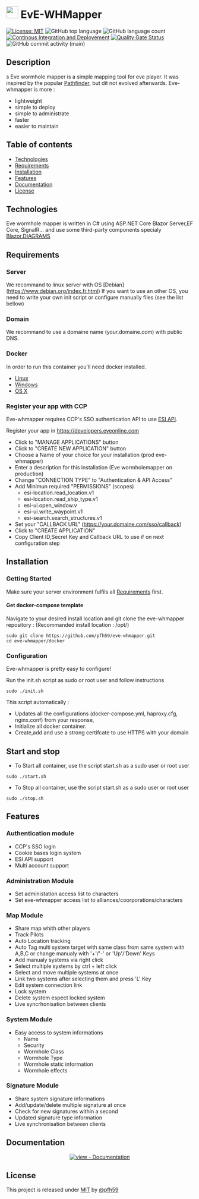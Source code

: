 # <img src="WHMapper/wwwroot/favicon.ico" width="32" heigth="32"> EvE-WHMapper
[![License: MIT](https://img.shields.io/badge/License-MIT-yellow.svg)](https://opensource.org/licenses/MIT) ![GitHub top language](https://img.shields.io/github/languages/top/pfh59/eve-whmapper) ![GitHub language count](https://img.shields.io/github/languages/count/pfh59/eve-whmapper) [![Continous Integration and Deployement](https://github.com/pfh59/eve-whmapper/actions/workflows/ci-cd.yaml/badge.svg)](https://github.com/pfh59/eve-whmapper/actions/workflows/ci-cd.yaml)	[![Quality Gate Status](https://sonarcloud.io/api/project_badges/measure?project=pfh59_eve-whmapper&metric=alert_status)](https://sonarcloud.io/summary/new_code?id=pfh59_eve-whmapper) ![GitHub commit activity (main)](https://img.shields.io/github/commit-activity/m/pfh59/eve-whmapper)


## Description
s
Eve wormhole mapper is a simple mapping tool for eve player. It was inspired by the popular [Pathfinder](https://github.com/exodus4d/pathfinder), but dit not evolved afterwards. Eve-whmapper is more : 
- lightweight
- simple to deploy
- simple to administrate
- faster
- easier to maintain

## Table of contents
* [Technologies](#technologies)
* [Requirements](#requirements)
* [Installation](#installation)
* [Features](#features)
* [Documentation](#documentation)
* [License](#license)

## Technologies

Eve wormhole mapper is written in C# using ASP.NET Core Blazor Server,EF Core, SignalR... and use some third-party components specialy [Blazor.DIAGRAMS](https://blazor-diagrams.zhaytam.com)

## Requirements

### Server

We recommand to linux server with OS [Debian] (https://www.debian.org/index.fr.html)
If you want to use an other OS, you need to write your own init script or configure manually files (see the list bellow)

### Domain

We recommand to use a domaine name (your.domaine.com) with public DNS.

### Docker

In order to run this container you'll need docker installed.

* [Linux](https://docs.docker.com/linux/started/)
* [Windows](https://docs.docker.com/windows/started)
* [OS X](https://docs.docker.com/mac/started/)

### Register your app with CCP

Eve-whmapper requires CCP's SSO authentication API to use [ESI API](https://esi.evetech.net/ui/).

Register your app in https://developers.eveonline.com
- Click to "MANAGE APPLICATIONS" button
- Click to "CREATE NEW APPLICATION" button
- Choose a Name of your choice for your installation (prod eve-whmapper)
- Enter a description for this installation (Eve wormholemapper on production)
- Change "CONNECTION TYPE" to "Authentication & API Access"
- Add Minimun required "PERMISSIONS" (scopes)
  - esi-location.read_location.v1
  - esi-location.read_ship_type.v1
  - esi-ui.open_window.v
  - esi-ui.write_waypoint.v1
  - esi-search.search_structures.v1
- Set your "CALLBACK URL" (https://your.domaine.com/sso/callback)
- Click to "CREATE APPLICATION"
- Copy Client ID,Secret Key and Callback URL to use if on next configuration step

## Installation

### Getting Started

Make sure your server environment fulfils all [Requirements](#requirements) first.

#### Get docker-compose template

Navigate to your desired install location and git clone the eve-whmapper repository :
(Recommanded install location : /opt/)

```shell
sudo git clone https://github.com/pfh59/eve-whmapper.git
cd eve-whmapper/docker
```

### Configuration

Eve-whmapper is pretty easy to configure!

Run the init.sh script as sudo or root user and follow instructions

```shell
sudo ./init.sh
```

This script automatically :
- Updates all the configurations (docker-compose.yml, haproxy.cfg, nginx.conf) from your response,
- Initialize all docker container.
- Create,add and use a strong certifcate to use HTTPS with your domain
  
## Start and stop

- To Start all container, use the script start.sh as a sudo user or root user

```shell
sudo ./start.sh
```

- To Stop all container, use the script start.sh as a sudo user or root user

```shell
sudo ./stop.sh
```

## Features

### Authentication module
- CCP's SSO login
- Cookie bases login system
- ESI API support
- Multi account support

### Administration Module

- Set administation access list to characters
- Set eve-whmapper access list to alliances/coorporations/characters

### Map Module

- Share map whith other players
- Track Pilots
- Auto Location tracking
- Auto Tag multi system target with same class from same system  with A,B,C or change manualy with '+'/'-' or 'Up'/'Down' Keys
- Add manualy systems via right click
- Select multiple systems by ctrl + left click
- Select and move multiple systems at once
- Link two systems after selecting them and press 'L' Key
- Edit system connection link
- Lock system
- Delete system espect locked system
- Live syncrhonisation between clients

### System Module

- Easy access to system informations
  - Name
  - Security
  - Wormhole Class
  - Wormhole Type
  - Wormhole static information
  - Wormhole effects
    
### Signature Module

- Share system signature informations
- Add/update/delete multiple signature at once 
- Check for new signatures within a second
- Updated signature type information
- Live synchronisation between clients

## Documentation

<div align="center">

[![view - Documentation](https://img.shields.io/badge/view-Documentation-blue?style=for-the-badge)](/docs/index.md "Go to project documentation")

</div>

## License

This project is released under [MIT](/LICENSE) by [@pfh59](https://github.com/pfh59)




